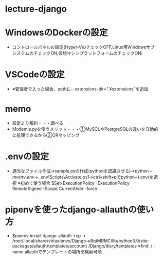 # lecture-django
# WindowsのDockerの設定
* コントロールパネルの設定(Hyper-VのチェックOFF,Linux用WindowsサブシステムのチェックON,仮想マシンプラットフォームのチェックON)
# VSCodeの設定
* ※管理者で入った場合、pathに--extensions-dir=".¥extensions"を追加
# memo
* 設定より規約・・・調べる
* Modemls.pyを使うメリット・・・①MySQLやPostgreSQLの違いを自動的に処理できるから②ORマッピング
# .envの設定
* 適当なファイル作成→sample.pyの作成(pythonを認識させる)→$python -m venv .env→$.\.env\Scripts\Activate.ps1→ctrl+shift+pでpython~(.env)を選択 ※初めて使う場合 $Set-ExecutionPolicy -ExecutionPolicy RemoteSigned -Scope CurrentUser -force
# pipenvを使ったdjango-allauthの使い方
* $pipenv install django-allauth→cp -r /root/.local/share/virtualenvs/Django-uBqtMRMC/lib/python3.9/site-packages/allauth/templates/account/ /Django/diary/templates ※find ./ -name allauthでテンプレートの場所を検索可能